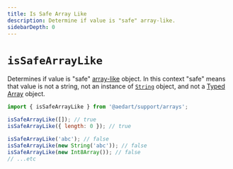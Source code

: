 ```yaml
---
title: Is Safe Array Like
description: Determine if value is "safe" array-like.
sidebarDepth: 0
---
```


# `isSafeArrayLike`

Determines if value is "safe" [array-like](#isarraylike) object.
In this context "safe" means that value is not a string, not an instance of [`String`](https://developer.mozilla.org/en-US/docs/Web/JavaScript/Reference/Global_Objects/String/String) object,
and not a [Typed Array](https://developer.mozilla.org/en-US/docs/Web/JavaScript/Reference/Global_Objects/TypedArray) object.

```js
import { isSafeArrayLike } from '@aedart/support/arrays';

isSafeArrayLike([]); // true
isSafeArrayLike({ length: 0 }); // true

isSafeArrayLike('abc'); // false
isSafeArrayLike(new String('abc')); // false
isSafeArrayLike(new Int8Array()); // false
// ...etc
```
